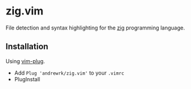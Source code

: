 # zig.vim

File detection and syntax highlighting for the
[zig](http://ziglang.org/) programming language.

## Installation

Using [vim-plug](https://github.com/junegunn/vim-plug).

 * Add `Plug 'andrewrk/zig.vim'` to your `.vimrc`
 * PlugInstall
